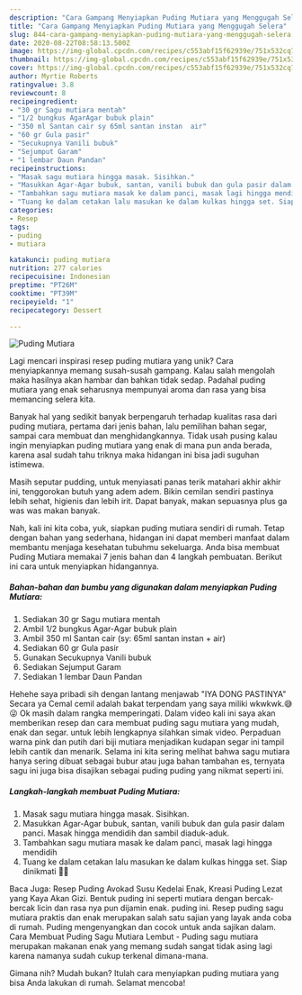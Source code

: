 ```yaml
---
description: "Cara Gampang Menyiapkan Puding Mutiara yang Menggugah Selera"
title: "Cara Gampang Menyiapkan Puding Mutiara yang Menggugah Selera"
slug: 844-cara-gampang-menyiapkan-puding-mutiara-yang-menggugah-selera
date: 2020-08-22T08:58:13.500Z
image: https://img-global.cpcdn.com/recipes/c553abf15f62939e/751x532cq70/puding-mutiara-foto-resep-utama.jpg
thumbnail: https://img-global.cpcdn.com/recipes/c553abf15f62939e/751x532cq70/puding-mutiara-foto-resep-utama.jpg
cover: https://img-global.cpcdn.com/recipes/c553abf15f62939e/751x532cq70/puding-mutiara-foto-resep-utama.jpg
author: Myrtie Roberts
ratingvalue: 3.8
reviewcount: 8
recipeingredient:
- "30 gr Sagu mutiara mentah"
- "1/2 bungkus AgarAgar bubuk plain"
- "350 ml Santan cair sy 65ml santan instan  air"
- "60 gr Gula pasir"
- "Secukupnya Vanili bubuk"
- "Sejumput Garam"
- "1 lembar Daun Pandan"
recipeinstructions:
- "Masak sagu mutiara hingga masak. Sisihkan."
- "Masukkan Agar-Agar bubuk, santan, vanili bubuk dan gula pasir dalam panci. Masak hingga mendidih dan sambil diaduk-aduk."
- "Tambahkan sagu mutiara masak ke dalam panci, masak lagi hingga mendidih"
- "Tuang ke dalam cetakan lalu masukan ke dalam kulkas hingga set. Siap dinikmati 🥰🤗"
categories:
- Resep
tags:
- puding
- mutiara

katakunci: puding mutiara 
nutrition: 277 calories
recipecuisine: Indonesian
preptime: "PT26M"
cooktime: "PT39M"
recipeyield: "1"
recipecategory: Dessert

---
```



![Puding Mutiara](https://img-global.cpcdn.com/recipes/c553abf15f62939e/751x532cq70/puding-mutiara-foto-resep-utama.jpg)

Lagi mencari inspirasi resep puding mutiara yang unik? Cara menyiapkannya memang susah-susah gampang. Kalau salah mengolah maka hasilnya akan hambar dan bahkan tidak sedap. Padahal puding mutiara yang enak seharusnya mempunyai aroma dan rasa yang bisa memancing selera kita.

Banyak hal yang sedikit banyak berpengaruh terhadap kualitas rasa dari puding mutiara, pertama dari jenis bahan, lalu pemilihan bahan segar, sampai cara membuat dan menghidangkannya. Tidak usah pusing kalau ingin menyiapkan puding mutiara yang enak di mana pun anda berada, karena asal sudah tahu triknya maka hidangan ini bisa jadi suguhan istimewa.

Masih seputar pudding, untuk menyiasati panas terik matahari akhir akhir ini, tenggorokan butuh yang adem adem. Bikin cemilan sendiri pastinya lebih sehat, higienis dan lebih irit. Dapat banyak, makan sepuasnya plus ga was was makan banyak.


Nah, kali ini kita coba, yuk, siapkan puding mutiara sendiri di rumah. Tetap dengan bahan yang sederhana, hidangan ini dapat memberi manfaat dalam membantu menjaga kesehatan tubuhmu sekeluarga. Anda bisa membuat Puding Mutiara memakai 7 jenis bahan dan 4 langkah pembuatan. Berikut ini cara untuk menyiapkan hidangannya.

<!--inarticleads1-->

##### Bahan-bahan dan bumbu yang digunakan dalam menyiapkan Puding Mutiara:

1. Sediakan 30 gr Sagu mutiara mentah
1. Ambil 1/2 bungkus Agar-Agar bubuk plain
1. Ambil 350 ml Santan cair (sy: 65ml santan instan + air)
1. Sediakan 60 gr Gula pasir
1. Gunakan Secukupnya Vanili bubuk
1. Sediakan Sejumput Garam
1. Sediakan 1 lembar Daun Pandan


Hehehe saya pribadi sih dengan lantang menjawab &#34;IYA DONG PASTINYA&#34; Secara ya Cemal cemil adalah bakat terpendam yang saya miliki wkwkwk.😅😜 Ok masih dalam rangka memperingati. Dalam video kali ini saya akan memberikan resep dan cara membuat puding sagu mutiara yang mudah, enak dan segar. untuk lebih lengkapnya silahkan simak video. Perpaduan warna pink dan putih dari biji mutiara menjadikan kudapan segar ini tampil lebih cantik dan menarik. Selama ini kita sering melihat bahwa sagu mutiara hanya sering dibuat sebagai bubur atau juga bahan tambahan es, ternyata sagu ini juga bisa disajikan sebagai puding puding yang nikmat seperti ini. 

<!--inarticleads2-->

##### Langkah-langkah membuat Puding Mutiara:

1. Masak sagu mutiara hingga masak. Sisihkan.
1. Masukkan Agar-Agar bubuk, santan, vanili bubuk dan gula pasir dalam panci. Masak hingga mendidih dan sambil diaduk-aduk.
1. Tambahkan sagu mutiara masak ke dalam panci, masak lagi hingga mendidih
1. Tuang ke dalam cetakan lalu masukan ke dalam kulkas hingga set. Siap dinikmati 🥰🤗


Baca Juga: Resep Puding Avokad Susu Kedelai Enak, Kreasi Puding Lezat yang Kaya Akan Gizi. Bentuk puding ini seperti mutiara dengan bercak-bercak licin dan rasa nya pun dijamin enak. puding ini. Resep puding sagu mutiara praktis dan enak merupakan salah satu sajian yang layak anda coba di rumah. Puding mengenyangkan dan cocok untuk anda sajikan dalam. Cara Membuat Puding Sagu Mutiara Lembut - Puding sagu mutiara merupakan makanan enak yang memang sudah sangat tidak asing lagi karena namanya sudah cukup terkenal dimana-mana. 

Gimana nih? Mudah bukan? Itulah cara menyiapkan puding mutiara yang bisa Anda lakukan di rumah. Selamat mencoba!
